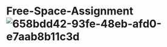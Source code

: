 # Free-Space-Assignment![658bdd42-93fe-48eb-afd0-e7aab8b11c3d](https://user-images.githubusercontent.com/56173722/183500230-da0c4b70-b900-451d-8ab0-dd77d767a301.jpg)
